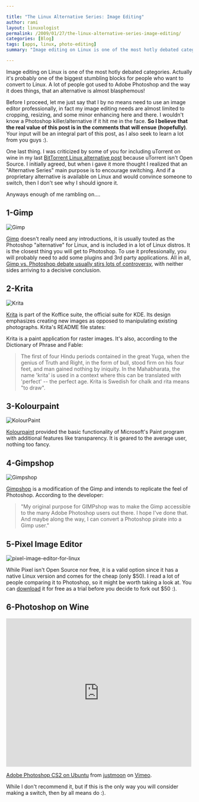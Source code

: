 ```yaml
---

title: "The Linux Alternative Series: Image Editing"
author: rami
layout: linuxologist 
permalink: /2009/01/27/the-linux-alternative-series-image-editing/
categories: [Blog]
tags: [apps, linux, photo-editing]
summary: "Image editing on Linux is one of the most hotly debated categories. Actually it's probably one of the biggest stumbling blocks for people who want to convert to Linux. A lot of people got used to Adobe Photoshop and the way it does things, that an alternative is almost blasphemous!"

---
```


Image editing on Linux is one of the most hotly debated categories. Actually it's probably one of the biggest stumbling blocks for people who want to convert to Linux. A lot of people got used to Adobe Photoshop and the way it does things, that an alternative is almost blasphemous!

Before I proceed, let me just say that I by no means need to use an image editor professionally, in fact my image editing needs are almost limited to cropping, resizing, and some minor enhancing here and there. I wouldn't know a Photoshop killer/alternative if it hit me in the face. **So I believe that the real value of this post is in the comments that will ensue (hopefully)**. Your input will be an integral part of this post, as I also seek to learn a lot from you guys :).

One last thing. I was criticized by some of you for including uTorrent on wine in my last [BitTorrent Linux alternative post](/2009/01/11/the-linux-applications-alternative-series-bittorrent) because uTorrent isn't Open Source. I initially agreed, but when i gave it more thought I realized that an "Alternative Series" main purpose is to encourage switching. And if a proprietary alternative is available on Linux and would convince someone to switch, then I don't see why I should ignore it.

Anyways enough of me rambling on....

## 1-Gimp

![Gimp](/assets/images/content/blog/gimp.jpg)

[Gimp](http://www.gimp.org) doesn't really need any introductions, it is usually touted as the Photoshop "alternative" for Linux, and is included in a lot of Linux distros. It is the closest thing you will get to Photoshop. To use it professionally, you will probably need to add some plugins and 3rd party applications. All in all, [Gimp vs. Photoshop debate usually stirs lots of controversy](http://developers.slashdot.org/article.pl?sid=04/04/30/217225), with neither sides arriving to a decisive conclusion.

## 2-Krita

![Krita](/assets/images/content/blog/krita.png)

[Krita](http://www.koffice.org/krita/) is part of the Koffice suite, the official suite for KDE. Its design emphasizes creating new images as opposed to manipulating existing photographs. Krita's README file states:

Krita is a paint application for raster images. It's also, according to the Dictionary of Phrase and Fable:

> The first of four Hindu periods contained in the great Yuga, when the genius of Truth and Right, in the form of bull, stood firm on his four feet, and man gained nothing by iniquity. In the Mahabharata, the name 'krita' is used in a context where this can be translated with 'perfect' -- the perfect age. Krita is Swedish for chalk and rita means "to draw".

## 3-Kolourpaint

![KolourPaint](/assets/images/content/blog/kolourpaint.png)

[Kolourpaint](http://kolourpaint.sourceforge.net/) provided the basic functionality of Microsoft's Paint program with additional features like transparency. It is geared to the average user, nothing too fancy.

## 4-Gimpshop

![Gimpshop](/assets/images/content/blog/gimpshop.png)

[Gimpshop](http://www.gimpshop.com/) is a modification of the Gimp and intends to replicate the feel of Photoshop. According to the developer:

> "My original purpose for GIMPshop was to make the Gimp accessible to the many Adobe Photoshop users out there. I hope I've done that. And maybe along the way, I can convert a Photoshop pirate into a Gimp user."
> 

## 5-Pixel Image Editor

![pixel-image-editor-for-linux](/assets/images/content/blog/pixel-image-editor-for-linux.png)

While Pixel isn't Open Source nor free, it is a valid option since it has a native Linux version and comes for the cheap (only $50). I read a lot of people comparing it to Photoshop, so it might be worth taking a look at. You can [download](http://www.kanzelsberger.com/pixel/?page_id=4) it for free as a trial before you decide to fork out $50 :).

## 6-Photoshop on Wine

<iframe src="https://player.vimeo.com/video/2213968" width="500" height="401" frameborder="0" webkitallowfullscreen mozallowfullscreen allowfullscreen></iframe>
<p><a href="https://vimeo.com/2213968">Adobe Photoshop CS2 on Ubuntu</a> from <a href="https://vimeo.com/justmoon">justmoon</a> on <a href="https://vimeo.com">Vimeo</a>.</p>

While I don't recommend it, but if this is the only way you will consider making a switch, then by all means do :).
